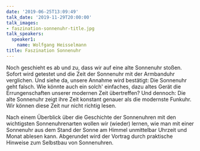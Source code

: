```yaml
---
date: '2019-06-25T13:09:49'
talk_date: '2019-11-29T20:00:00'
talk_images:
- faszination-sonnenuhr-title.jpg
talk_speakers:
  speaker1:
    name: Wolfgang Heisselmann
title: Faszination Sonnenuhr
---
```

Noch geschieht es ab und zu, dass wir auf eine alte Sonnenuhr stoßen. Sofort wird getestet und die Zeit der Sonnenuhr mit der Armbanduhr verglichen. Und siehe da, unsere Annahme wird bestätigt: Die Sonnenuhr geht falsch. Wie könnte auch ein solch' einfaches, dazu altes Gerät die Errungenschaften unserer modernen Zeit übertreffen? Und dennoch: Die alte Sonnenuhr zeigt ihre Zeit konstant genauer als die modernste Funkuhr. Wir können diese Zeit nur nicht richtig lesen.

Nach einem Überblick über die Geschichte der Sonnenuhren mit den wichtigsten Sonnenuhrenarten wollen wir (wieder) lernen, wie man mit einer Sonnenuhr aus dem Stand der Sonne am Himmel unmittelbar Uhrzeit und Monat ablesen kann. Abgerundet wird der Vortrag durch praktische Hinweise zum Selbstbau von Sonnenuhren.